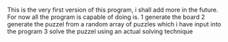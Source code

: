 This is the very first version of this program, i shall add more in the future. For now all the program is capable of doing is.
1 generate the board 
2 generate the puzzel from a random array of puzzles which i have input into the program 
3 solve the puzzel using an actual solving technique
